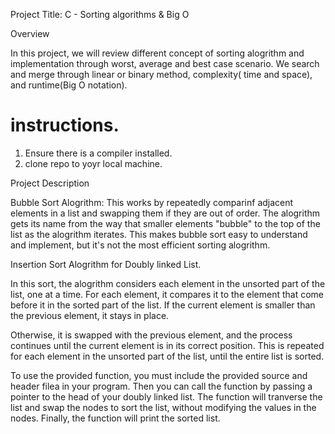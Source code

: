 Project Title: C - Sorting algorithms & Big O

Overview

In this project, we will review different concept of sorting alogrithm and implementation through worst, average and best case scenario. We search and merge through linear or binary method, complexity( time and space), and runtime(Big O notation).

# instructions. 

1. Ensure there is a compiler installed.
2. clone repo to yoyr local machine.


Project Description

Bubble Sort Alogrithm: This works by repeatedly comparinf adjacent elements in a list and swapping them if they are out of order. The alogrithm gets its name from the way that smaller elements "bubble" to the top of the list as the alogrithm iterates. This makes bubble sort easy to understand and implement, but it's not the most efficient sorting alogrithm.


Insertion Sort Alogrithm for Doubly linked List.

In this sort, the alogrithm considers each element in the unsorted part of the list, one at a time. For each element, it compares it to the element that come before it in the sorted part of the list. If the current element is smaller than the previous element, it stays in place.

Otherwise, it is swapped with the previous element, and the process continues until the current element is in its correct position. This is repeated for each element in the unsorted part of the list, until the entire list is sorted.

To use the provided function, you must include the provided  source and header filea in your program. Then you can call the function by passing a pointer to the head of your doubly linked list. The function will tranverse the list and swap the nodes to sort the list, without modifying the values in the nodes. Finally, the function will print the sorted list.
